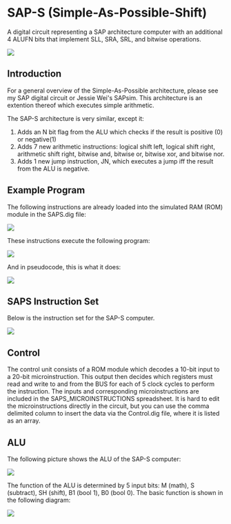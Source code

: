 # SAP-S (Simple-As-Possible-Shift)
A digital circuit representing a SAP architecture computer with an additional 4 ALUFN bits that implement SLL, SRA, SRL, and bitwise operations.

<img src="Images/SAP-S.png">

## Introduction

For a general overview of the Simple-As-Possible architecture, please see my SAP digital circuit or Jessie Wei's SAPsim. This architecture is an extention thereof which executes simple arithmetic.

The SAP-S architecture is very similar, except it:
<ol>
  <li>Adds an N bit flag from the ALU which checks if the result is positive (0) or negative(1)</li>
  <li>Adds 7 new arithmetic instructions: logical shift left, logical shift right, arithmetic shift right, bitwise and, bitwise or, bitwise xor, and bitwise nor.</li>
  <li>Adds 1 new jump instruction, JN, which executes a jump iff the result from the ALU is negative.</li>
</ol> 

## Example Program

The following instructions are already loaded into the simulated RAM (ROM) module in the SAPS.dig file:

<img src="Images/Program.png">

These instructions execute the following program:

<img src="Images/example.png">

And in pseudocode, this is what it does:

<img src="Images/pseudo.png">

## SAPS Instruction Set

Below is the instruction set for the SAP-S computer. 

<img src="Images/Ins.png">

## Control

The control unit consists of a ROM module which decodes a 10-bit input to a 20-bit microinstruction. This output then decides which registers must read and write to and from the BUS for each of 5 clock cycles to perform the instruction. The inputs and corresponding microinstructions are included in the SAPS_MICROINSTRUCTIONS spreadsheet. It is hard to edit the microinstructions directly in the circuit, but you can use the comma delimited column to insert the data via the Control.dig file, where it is listed as an array. 

## ALU

The following picture shows the ALU of the SAP-S computer:

<img src="Images/ALU.png">

The function of the ALU is determined by 5 input bits: M (math), S (subtract), SH (shift), B1 (bool 1), B0 (bool 0). The basic function is shown in the following diagram:

<img src="Images/ALUFN.png">
